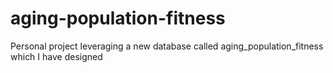 # aging-population-fitness
Personal project leveraging a new database called aging_population_fitness which I have designed
